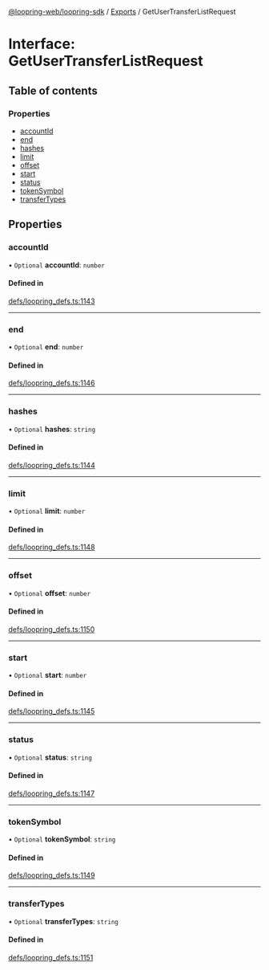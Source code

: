 [@loopring-web/loopring-sdk](../README.md) / [Exports](../modules.md) / GetUserTransferListRequest

# Interface: GetUserTransferListRequest

## Table of contents

### Properties

- [accountId](GetUserTransferListRequest.md#accountid)
- [end](GetUserTransferListRequest.md#end)
- [hashes](GetUserTransferListRequest.md#hashes)
- [limit](GetUserTransferListRequest.md#limit)
- [offset](GetUserTransferListRequest.md#offset)
- [start](GetUserTransferListRequest.md#start)
- [status](GetUserTransferListRequest.md#status)
- [tokenSymbol](GetUserTransferListRequest.md#tokensymbol)
- [transferTypes](GetUserTransferListRequest.md#transfertypes)

## Properties

### accountId

• `Optional` **accountId**: `number`

#### Defined in

[defs/loopring_defs.ts:1143](https://github.com/Loopring/loopring_sdk/blob/24fdf4c/src/defs/loopring_defs.ts#L1143)

___

### end

• `Optional` **end**: `number`

#### Defined in

[defs/loopring_defs.ts:1146](https://github.com/Loopring/loopring_sdk/blob/24fdf4c/src/defs/loopring_defs.ts#L1146)

___

### hashes

• `Optional` **hashes**: `string`

#### Defined in

[defs/loopring_defs.ts:1144](https://github.com/Loopring/loopring_sdk/blob/24fdf4c/src/defs/loopring_defs.ts#L1144)

___

### limit

• `Optional` **limit**: `number`

#### Defined in

[defs/loopring_defs.ts:1148](https://github.com/Loopring/loopring_sdk/blob/24fdf4c/src/defs/loopring_defs.ts#L1148)

___

### offset

• `Optional` **offset**: `number`

#### Defined in

[defs/loopring_defs.ts:1150](https://github.com/Loopring/loopring_sdk/blob/24fdf4c/src/defs/loopring_defs.ts#L1150)

___

### start

• `Optional` **start**: `number`

#### Defined in

[defs/loopring_defs.ts:1145](https://github.com/Loopring/loopring_sdk/blob/24fdf4c/src/defs/loopring_defs.ts#L1145)

___

### status

• `Optional` **status**: `string`

#### Defined in

[defs/loopring_defs.ts:1147](https://github.com/Loopring/loopring_sdk/blob/24fdf4c/src/defs/loopring_defs.ts#L1147)

___

### tokenSymbol

• `Optional` **tokenSymbol**: `string`

#### Defined in

[defs/loopring_defs.ts:1149](https://github.com/Loopring/loopring_sdk/blob/24fdf4c/src/defs/loopring_defs.ts#L1149)

___

### transferTypes

• `Optional` **transferTypes**: `string`

#### Defined in

[defs/loopring_defs.ts:1151](https://github.com/Loopring/loopring_sdk/blob/24fdf4c/src/defs/loopring_defs.ts#L1151)
